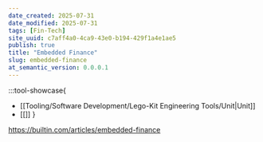```yaml
---
date_created: 2025-07-31
date_modified: 2025-07-31
tags: [Fin-Tech]
site_uuid: c7aff4a0-4ca9-43e0-b194-429f1a4e1ae5
publish: true
title: "Embedded Finance"
slug: embedded-finance
at_semantic_version: 0.0.0.1
---
```


:::tool-showcase{
- [[Tooling/Software Development/Lego-Kit Engineering Tools/Unit|Unit]]
- [[]]
}


https://builtin.com/articles/embedded-finance